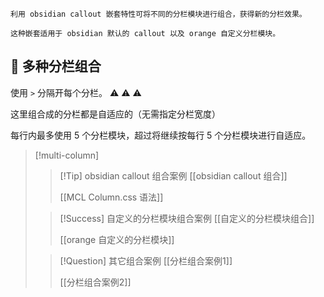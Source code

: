 

```gray
利用 obsidian callout 嵌套特性可将不同的分栏模块进行组合，获得新的分栏效果。

这种嵌套适用于 obsidian 默认的 callout 以及 orange 自定义分栏模块。
```

## 🧩 多种分栏组合
使用 `>` 分隔开每个分栏。  ⚠  ⚠  ⚠

这里组合成的分栏都是自适应的（无需指定分栏宽度）

每行内最多使用 5 个分栏模块，超过将继续按每行 5 个分栏模块进行自适应。


> [!multi-column]
>
>> [!Tip] obsidian callout 组合案例
>> [[obsidian callout 组合]]
>> 
>> [[MCL  Column.css 语法]]
>
>> [!Success] 自定义的分栏模块组合案例
>> [[自定义的分栏模块组合]]
>> 
>> [[orange 自定义的分栏模块]]
>
>> [!Question] 其它组合案例
>> [[分栏组合案例1]]
>> 
>> [[分栏组合案例2]]



